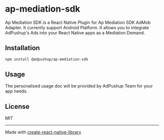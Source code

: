 # ap-mediation-sdk

Ap Mediation SDK is a React Native Plugin for Ap Mediation SDK AdMob Adapter. It currently support Android Platform. It allows you to integrate AdPushup's Ads into your React Native apps as a Mediation Demand.

## Installation

```sh
npm install @adpushup/ap-mediation-sdk
```

## Usage

The personalised usage doc will be provided by AdPushup Team for your app needs.


## License

MIT

---

Made with [create-react-native-library](https://github.com/callstack/react-native-builder-bob)
